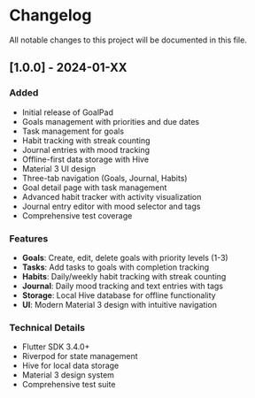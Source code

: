 # Changelog

All notable changes to this project will be documented in this file.

## [1.0.0] - 2024-01-XX

### Added
- Initial release of GoalPad
- Goals management with priorities and due dates
- Task management for goals
- Habit tracking with streak counting
- Journal entries with mood tracking
- Offline-first data storage with Hive
- Material 3 UI design
- Three-tab navigation (Goals, Journal, Habits)
- Goal detail page with task management
- Advanced habit tracker with activity visualization
- Journal entry editor with mood selector and tags
- Comprehensive test coverage

### Features
- **Goals**: Create, edit, delete goals with priority levels (1-3)
- **Tasks**: Add tasks to goals with completion tracking
- **Habits**: Daily/weekly habit tracking with streak counting
- **Journal**: Daily mood tracking and text entries with tags
- **Storage**: Local Hive database for offline functionality
- **UI**: Modern Material 3 design with intuitive navigation

### Technical Details
- Flutter SDK 3.4.0+
- Riverpod for state management
- Hive for local data storage
- Material 3 design system
- Comprehensive test suite

